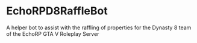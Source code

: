 # EchoRPD8RaffleBot
A helper bot to assist with the raffling of properties for the Dynasty 8 team of the EchoRP GTA V Roleplay Server
